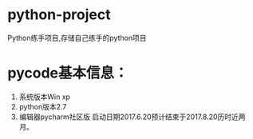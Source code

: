 # python-project
Python练手项目,存储自己练手的python项目
# pycode基本信息：
1. 系统版本Win xp
2. python版本2.7
3. 编辑器pycharm社区版
启动日期2017.6.20预计结束于2017.8.20历时近两月。
